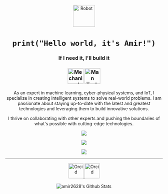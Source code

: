 <p align="center">
  <img src="https://raw.githubusercontent.com/Tarikul-Islam-Anik/Animated-Fluent-Emojis/master/Emojis/Smilies/Robot.png" alt="Robot" width="70" height="70" />
</p>

### <h1 align="center"> **`print("Hello world, it's Amir!")`**</h1> 

<h3 align="center"> 
  If I need it, I'll build it
</h3>

<h3 align="center"> 
  <img src="https://raw.githubusercontent.com/Tarikul-Islam-Anik/Animated-Fluent-Emojis/master/Emojis/Hand%20gestures/Mechanical%20Arm.png" alt="Mechanical Arm" width="50" height="50" /> <img src="https://raw.githubusercontent.com/Tarikul-Islam-Anik/Animated-Fluent-Emojis/master/Emojis/People%20with%20professions/Man%20Technologist%20Light%20Skin%20Tone.png" alt="Man Technologist Light Skin Tone" width="50" height="50" /> 
</h3>

<p align="center">
  As an expert in machine learning, cyber-physical systems, and IoT, I specialize in creating intelligent systems to solve real-world problems. I am passionate about staying up-to-date with the latest and greatest technologies and leveraging them to build innovative solutions.
</p>

<p align="center">
  I thrive on collaborating with other experts and pushing the boundaries of what's possible with cutting-edge technologies.
</p>
  
<p align="center">
  <a href="https://github.com/amir2628">
    <img src="https://skillicons.dev/icons?i=git,docker,aws,linux" />
  </a>
</p>

<p align="center">
  <a href="https://github.com/amir2628">
    <img src="https://skillicons.dev/icons?i=py,matlab,tensorflow,flutter" />
  </a>
</p>

<p align="center">
  <a href="https://github.com/amir2628">
    <img src="https://skillicons.dev/icons?i=vscode,androidstudio" />
  </a>
</p>

<!-- # Links <img src="https://raw.githubusercontent.com/Tarikul-Islam-Anik/Animated-Fluent-Emojis/master/Emojis/Symbols/Check%20Mark%20Button.png" alt="Check Mark Button" width="25" height="25" />
 -->
---

<p align="center">
  <a href="https://orcid.org/0000-0001-5671-3710">
    <img alt="Orcid" width="48px" src="https://user-images.githubusercontent.com/56083377/219612673-0ded6209-1d0e-47a6-93d8-a13f4f972da4.svg">
  </a>
  
  <a href="https://www.linkedin.com/in/amir-bahrami-0921a697">
    <img alt="Orcid" width="48px" src="https://user-images.githubusercontent.com/56083377/219613739-82611ccd-04a5-4d66-bd1d-e79760ee7859.png">
  </a>
</p>


<p align="center">
  <img alt="amir2628's Github Stats" src="https://github-readme-stats.vercel.app/api?username=amir2628&show_icons=true&hide_border=true&theme=buefy" />
</p>
